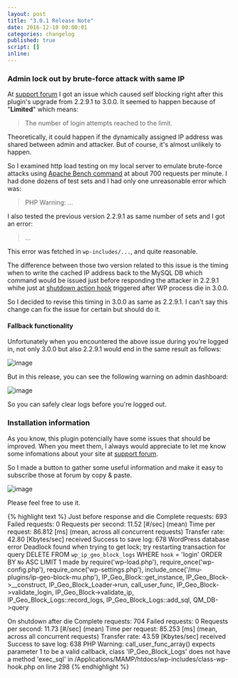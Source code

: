 ```yaml
---
layout: post
title: "3.0.1 Release Note"
date: 2016-12-10 00:00:01
categories: changelog
published: true
script: []
inline:
---
```


<!--more-->

### Admin lock out by brute-force attack with same IP ###

At [support forum][IssueLockOut] I got an issue which caused self blocking 
right after this plugin's upgrade from 2.2.9.1 to 3.0.0. It seemed to happen 
because of "**Limited**" which means:

> The number of login attempts reached to the limit.

Theoretically, it could happen if the dynamically assigned IP address was 
shared between admin and attacker. But of course, it's almost unlikely to 
happen.

So I examined http load testing on my local server to emulate brute-force 
attacks using [Apache Bench command][ApacheBench] at about 700 requests per 
minute. I had done dozens of test sets and I had only one unreasonable error 
which was:

> PHP Warning: ...

I also tested the previous version 2.2.9.1 as same number of sets and I got 
an error:

> ...

This error was fetched in `wp-includes/...`, and quite reasonable.

The difference between those two version related to this issue is the timing 
when to write the cached IP address back to the MySQL DB which command would 
be issued just before responding the attacker in 2.2.9.1 whihe just at 
[shutdown action hook][ShutdownHook] triggered after WP process die in 3.0.0.

So I decided to revise this timing in 3.0.0 as same as 2.2.9.1. I can't say 
this change can fix the issue for certain but should do it.

#### Fallback functionality ####

Unfortunately when you encountered the above issue during you're logged in, 
not only 3.0.0 but also 2.2.9.1 would end in the same result as follows:

![image]()

But in this release, you can see the following warning on admin dashboard:

![image]()

So you can safely clear logs before you're logged out.

### Installation information ###

As you know, this plugin potencially have some issues that should be improved.
When you meet them, I always would appreciate to let me know some infomations 
about your site at [support forum][SupportForum].

So I made a button to gather some useful information and make it easy to 
subscribe those at forum by copy &amp; paste.

![image]()

Please feel free to use it.

{% highlight text %}
Just before response and die
Complete requests:      693
Failed requests:        0
Requests per second:    11.52 [#/sec] (mean)
Time per request:       86.812 [ms] (mean, across all concurrent requests)
Transfer rate:          42.80 [Kbytes/sec] received
Success to save log:    678
WordPress database error Deadlock found when trying to get lock; try restarting transaction for query DELETE FROM `wp_ip_geo_block_logs` WHERE `hook` = 'login' ORDER BY `No` ASC LIMIT 1 made by require('wp-load.php'), require_once('wp-config.php'), require_once('wp-settings.php'), include_once('/mu-plugins/ip-geo-block-mu.php'), IP_Geo_Block::get_instance, IP_Geo_Block->__construct, IP_Geo_Block_Loader->run, call_user_func, IP_Geo_Block->validate_login, IP_Geo_Block->validate_ip, IP_Geo_Block_Logs::record_logs, IP_Geo_Block_Logs::add_sql, QM_DB->query

On shutdown after die
Complete requests:      704
Failed requests:        0
Requests per second:    11.73 [#/sec] (mean)
Time per request:       85.253 [ms] (mean, across all concurrent requests)
Transfer rate:          43.59 [Kbytes/sec] received
Success to save log:    638
PHP Warning: call_user_func_array() expects parameter 1 to be a valid callback, class 'IP_Geo_Block_Logs' does not have a method 'exec_sql' in /Applications/MAMP/htdocs/wp-includes/class-wp-hook.php on line 298
{% endhighlight %}

[IP-Geo-Block]: https://wordpress.org/plugins/ip-geo-block/ "WordPress › IP Geo Block « WordPress Plugins"
[IssueLockOut]: https://wordpress.org/support/topic/had-to-disable-plugin-due-to-total-lock-out/ "Topic: Had to disable plugin due to total lock out &laquo; WordPress.org Forums"
[ApacheBench]:  http://httpd.apache.org/docs/2.4/programs/ab.html "ab - Apache HTTP server benchmarking tool - Apache HTTP Server Version 2.4"
[ShutdownHook]: https://codex.wordpress.org/Plugin_API/Action_Reference/shutdown "Plugin API/Action Reference/shutdown &laquo; WordPress Codex"
[SupportForum]: https://wordpress.org/support/plugin/ip-geo-block/ "View: Plugin Support &laquo; WordPress.org Forums"
